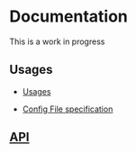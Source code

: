 # Documentation

This is a work in progress

## Usages

- [Usages](/usages)

- [Config File specification](/config)

## [API](/api)
